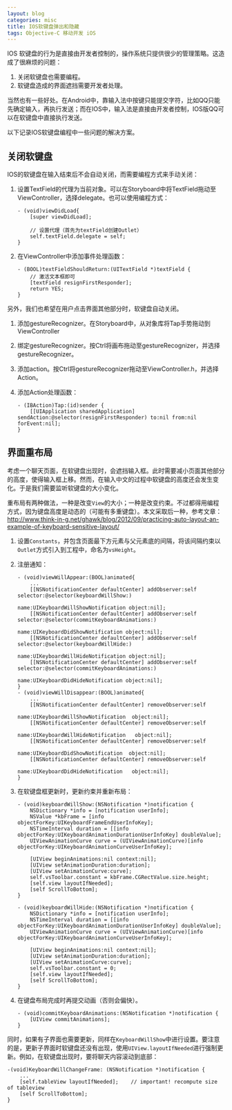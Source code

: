 ```yaml
---
layout: blog
categories: misc
title: IOS软键盘弹出和隐藏
tags: Objective-C 移动开发 iOS
---
```


IOS 软键盘的行为是直接由开发者控制的，操作系统只提供很少的管理策略。这造成了很麻烦的问题：

1. 关闭软键盘也需要编程。
2. 软键盘造成的界面遮挡需要开发者处理。

当然也有一些好处。在Android中，靠输入法中按键只能提交字符，比如QQ只能先确定输入，再执行发送；而在IOS中，输入法是直接由开发者控制，IOS版QQ可以在软键盘中直接执行发送。

以下记录IOS软键盘编程中一些问题的解决方案。

## 关闭软键盘

IOS的软键盘在输入结束后不会自动关闭，而需要编程方式来手动关闭：

1. 设置TextField的代理为当前对象。可以在Storyboard中将TextField拖动至ViewController，选择delegate。也可以使用编程方式：

    ```objc
    - (void)viewDidLoad{
        [super viewDidLoad];

        // 设置代理（首先为textField创建Outlet）
        self.textField.delegate = self;
    }
    ```
2. 在ViewController中添加事件处理函数：

    ```objc
    - (BOOL)textFieldShouldReturn:(UITextField *)textField {
        // 激活文本框即可
        [textField resignFirstResponder];
        return YES;
    }
    ```

另外，我们也希望在用户点击界面其他部分时，软键盘自动关闭。

1. 添加gestureRecognizer。在Storyboard中，从对象库将Tap手势拖动到ViewController
2. 绑定gestureRecognizer。按Ctrl将画布拖动至gestureRecognizer，并选择gestureRecognizer。
3. 添加action。按Ctrl将gestureRecognizer拖动至ViewController.h，并选择Action。
4. 添加Action处理函数：

    ```objc
    - (IBAction)Tap:(id)sender {
        [[UIApplication sharedApplication] sendAction:@selector(resignFirstResponder) to:nil from:nil forEvent:nil];
    }
    ```

## 界面重布局

考虑一个聊天页面，在软键盘出现时，会遮挡输入框。此时需要减小页面其他部分的高度，使得输入框上移。然而，在输入中文的过程中软键盘的高度还会发生变化。于是我们需要监听软键盘的大小变化。

重布局有两种做法，一种是改变`View`的大小；一种是改变约束。不过都得用编程方式，因为键盘高度是动态的（可能有多重键盘）。本文采取后一种，参考文章： http://www.think-in-g.net/ghawk/blog/2012/09/practicing-auto-layout-an-example-of-keyboard-sensitive-layout/

1. 设置`Constants`，并包含页面最下方元素与父元素底的间隔，将该间隔约束以`Outlet`方式引入到工程中，命名为`vsHeight`。

2. 注册通知：

    ```objc
    - (void)viewWillAppear:(BOOL)animated{
        ...
        [[NSNotificationCenter defaultCenter] addObserver:self  selector:@selector(keyboardWillShow:)
                                                 name:UIKeyboardWillShowNotification object:nil];
        [[NSNotificationCenter defaultCenter] addObserver:self  selector:@selector(commitKeyboardAnimations:)
                                                 name:UIKeyboardDidShowNotification object:nil];
        [[NSNotificationCenter defaultCenter] addObserver:self  selector:@selector(keyboardWillHide:)
                                                 name:UIKeyboardWillHideNotification object:nil];
        [[NSNotificationCenter defaultCenter] addObserver:self  selector:@selector(commitKeyboardAnimations:)
                                                 name:UIKeyboardDidHideNotification object:nil];
    }                                        
    - (void)viewWillDisappear:(BOOL)animated{
        ...
        [[NSNotificationCenter defaultCenter] removeObserver:self
                                                        name:UIKeyboardWillShowNotification  object:nil];
        [[NSNotificationCenter defaultCenter] removeObserver:self
                                                        name:UIKeyboardWillHideNotification   object:nil];
        [[NSNotificationCenter defaultCenter] removeObserver:self
                                                        name:UIKeyboardDidShowNotification  object:nil];
        [[NSNotificationCenter defaultCenter] removeObserver:self
                                                        name:UIKeyboardDidHideNotification   object:nil];
    }
    ```
2. 在软键盘框更新时，更新约束并重新布局：

    ```objc
    - (void)keyboardWillShow:(NSNotification *)notification {
        NSDictionary *info = [notification userInfo];
        NSValue *kbFrame = [info objectForKey:UIKeyboardFrameEndUserInfoKey];
        NSTimeInterval duration = [[info objectForKey:UIKeyboardAnimationDurationUserInfoKey] doubleValue];
        UIViewAnimationCurve curve = (UIViewAnimationCurve)[info objectForKey:UIKeyboardAnimationCurveUserInfoKey];
        
        [UIView beginAnimations:nil context:nil];
        [UIView setAnimationDuration:duration];
        [UIView setAnimationCurve:curve];
        self.vsToolbar.constant = kbFrame.CGRectValue.size.height;
        [self.view layoutIfNeeded];
        [self ScrollToBottom];
    }

    - (void)keyboardWillHide:(NSNotification *)notification {
        NSDictionary *info = [notification userInfo];
        NSTimeInterval duration = [[info objectForKey:UIKeyboardAnimationDurationUserInfoKey] doubleValue];
        UIViewAnimationCurve curve = (UIViewAnimationCurve)[info objectForKey:UIKeyboardAnimationCurveUserInfoKey];
        
        [UIView beginAnimations:nil context:nil];
        [UIView setAnimationDuration:duration];
        [UIView setAnimationCurve:curve];
        self.vsToolbar.constant = 0;
        [self.view layoutIfNeeded];
        [self ScrollToBottom];
    }
    ```
3. 在键盘布局完成时再提交动画（否则会偏快）。

    ```
    - (void)commitKeyboardAnimations:(NSNotification *)notification {
        [UIView commitAnimations];
    }
    ```

同时，如果有子界面也需要更新，同样在`KeyboardWillShow`中进行设置。要注意的是，更新子界面时软键盘还没有出现，使用`UIView.layoutIfNeeded`进行强制更新。例如，在软键盘出现时，要将聊天内容滚动到底部：

```objc
-(void)KeyboardWillChangeFrame: (NSNotification *)notification {
    ...
    [self.tableView layoutIfNeeded];    // important! recompute size of tableview
    [self ScrollToBottom];
}
```


